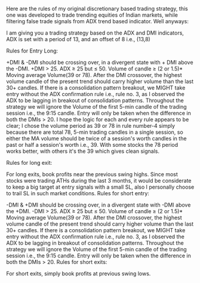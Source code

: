Here are the rules of my original discretionary based trading strategy, this one was developed to trade trending equities of Indian markets, while filtering false trade signals from ADX trend based indicator. Well anyways:

I am giving you a trading strategy based on the ADX and DMI indicators, ADX is set with a period of 13, and an offset of 8 i.e., (13,8)

Rules for Entry Long:

+DMI & -DMI should be crossing over, in a divergent state with + DMI above the -DMI.
+DMI > 25.
ADX ≥ 25 but ≤ 50.
Volume of candle ≥ (2 or 1.5)* Moving average Volume(39 or 78).
After the DMI crossover, the highest volume candle of the present trend should carry higher volume than the last 30+ candles.
If there is a consolidation pattern breakout, we MIGHT take entry without the ADX confirmation rule i.e., rule no. 3, as I observed the ADX to be lagging in breakout of consolidation patterns.
Throughout the strategy we will ignore the Volume of the first 5-min candle of the trading session i.e., the 9:15 candle.
Entry will only be taken when the difference in both the DMIs > 20.
I hope the logic for each and every rule appears to be clear;
I chose the volume period as 39 or 78 in rule number-4 simply because there are total 78, 5-min trading candles in a single session, so either the MA volume should be twice of a session's worth candles in the past or half a session's worth i.e., 39. With some stocks the 78 period works better, with others it's the 39 which gives clean signals.

Rules for long exit:

For long exits, book profits near the previous swing highs.
Since most stocks were trading ATHs during the last 3 months, it would be considerate to keep a big target at entry signals with a small SL, also I personally choose to trail SL in such market conditions.
Rules for short entry:

-DMI & +DMI should be crossing over, in a divergent state with -DMI above the +DMI.
-DMI > 25.
ADX ≥ 25 but ≤ 50.
Volume of candle ≥ (2 or 1.5)* Moving average Volume(39 or 78).
After the DMI crossover, the highest volume candle of the present trend should carry higher volume than the last 30+ candles.
If there is a consolidation pattern breakout, we MIGHT take entry without the ADX confirmation rule i.e., rule no. 3, as I observed the ADX to be lagging in breakout of consolidation patterns.
Throughout the strategy we will ignore the Volume of the first 5-min candle of the trading session i.e., the 9:15 candle.
Entry will only be taken when the difference in both the DMIs > 20.
Rules for short exits:

For short exits, simply book profits at previous swing lows.
